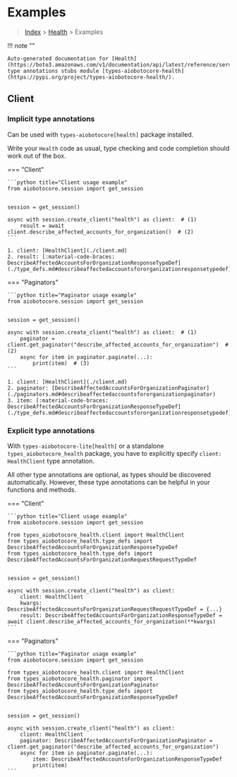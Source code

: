 # Examples

> [Index](../README.md) > [Health](./README.md) > Examples

!!! note ""

    Auto-generated documentation for [Health](https://boto3.amazonaws.com/v1/documentation/api/latest/reference/services/health.html#Health)
    type annotations stubs module [types-aiobotocore-health](https://pypi.org/project/types-aiobotocore-health/).

## Client

### Implicit type annotations

Can be used with `types-aiobotocore[health]` package installed.

Write your `Health` code as usual,
type checking and code completion should work out of the box.



=== "Client"

    ```python title="Client usage example"
    from aiobotocore.session import get_session


    session = get_session()

    async with session.create_client("health") as client:  # (1)
        result = await client.describe_affected_accounts_for_organization()  # (2)
    ```

    1. client: [HealthClient](./client.md)
    2. result: [:material-code-braces: DescribeAffectedAccountsForOrganizationResponseTypeDef](./type_defs.md#describeaffectedaccountsfororganizationresponsetypedef) 



=== "Paginators"

    ```python title="Paginator usage example"
    from aiobotocore.session import get_session


    session = get_session()

    async with session.create_client("health") as client:  # (1)
        paginator = client.get_paginator("describe_affected_accounts_for_organization")  # (2)
        async for item in paginator.paginate(...):
            print(item)  # (3)
    ```

    1. client: [HealthClient](./client.md)
    2. paginator: [DescribeAffectedAccountsForOrganizationPaginator](./paginators.md#describeaffectedaccountsfororganizationpaginator)
    3. item: [:material-code-braces: DescribeAffectedAccountsForOrganizationResponseTypeDef](./type_defs.md#describeaffectedaccountsfororganizationresponsetypedef) 




### Explicit type annotations

With `types-aiobotocore-lite[health]`
or a standalone `types_aiobotocore_health` package, you have to explicitly specify
`client: HealthClient` type annotation.

All other type annotations are optional, as types should be discovered automatically.
However, these type annotations can be helpful in your functions and methods.


=== "Client"

    ```python title="Client usage example"
    from aiobotocore.session import get_session

    from types_aiobotocore_health.client import HealthClient
    from types_aiobotocore_health.type_defs import DescribeAffectedAccountsForOrganizationResponseTypeDef
    from types_aiobotocore_health.type_defs import DescribeAffectedAccountsForOrganizationRequestRequestTypeDef


    session = get_session()

    async with session.create_client("health") as client:
        client: HealthClient
        kwargs: DescribeAffectedAccountsForOrganizationRequestRequestTypeDef = {...}
        result: DescribeAffectedAccountsForOrganizationResponseTypeDef = await client.describe_affected_accounts_for_organization(**kwargs)
    ```



=== "Paginators"

    ```python title="Paginator usage example"
    from aiobotocore.session import get_session

    from types_aiobotocore_health.client import HealthClient
    from types_aiobotocore_health.paginator import DescribeAffectedAccountsForOrganizationPaginator
    from types_aiobotocore_health.type_defs import DescribeAffectedAccountsForOrganizationResponseTypeDef


    session = get_session()

    async with session.create_client("health") as client:
        client: HealthClient
        paginator: DescribeAffectedAccountsForOrganizationPaginator = client.get_paginator("describe_affected_accounts_for_organization")
        async for item in paginator.paginate(...):
            item: DescribeAffectedAccountsForOrganizationResponseTypeDef
            print(item)
    ```


